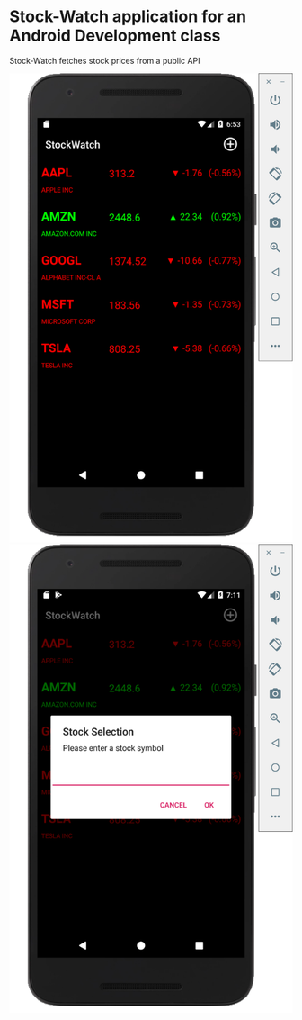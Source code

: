 # Stock-Watch application for an Android Development class

Stock-Watch fetches stock prices from a public API

<img src="screenshots/1.png">
<img src="screenshots/2.png">
